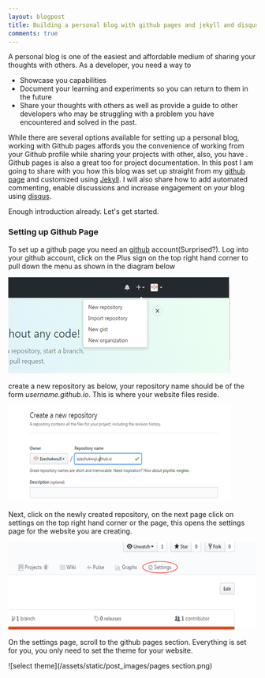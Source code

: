 ```yaml
---
layout: blogpost
title: Building a personal blog with github pages and jekyll and disqus
comments: true
---
```


A personal blog is one of the easiest and affordable medium of sharing your thoughts with others. As a developer, you need a way to
- Showcase you capabilities
- Document your learning and experiments so you can return to them in the future
- Share your thoughts with others as well as provide a guide to other developers who may be struggling with a problem you have encountered and solved in the past.

While there are several options available for setting up a personal blog, working with Github pages affords you the convenience of working from your Github profile while sharing your projects with other, also, you have . Github pages is also a great too for project documentation. 
In this post I am going to share with you how this blog was set up straight from my [github page](https://github.com/EzechukwuJI/ezechukwuji.github.io) and customized using [Jekyll](https://jekyllrb.com/). I will also share how to add automated commenting, enable discussions and increase engagement on your blog using [disqus](https://disqus.com/). 

Enough introduction already. Let's get started.
### Setting up Github Page
To set up a github page you need an [github](https://github.com/) account(Surprised?).
Log into your github account, click on the Plus sign on the top right hand corner to pull down the menu as shown in the diagram below

![create new repository](/assets/static/post_images/create_new_repo.png)

create a new repository as below, your repository name should be of the form *username.github.io*. This is where your website files reside. 

![create site repository](/assets/static/post_images/create_page_repo.png)

Next, click on the newly created repository, on the next page click on settings on the top right hand corner or the page, this opens the settings page for the website you are creating.

![go to settings](/assets/static/post_images/open_settings.png)

On the settings page, scroll to the github pages section. Everything is set for you, you only need to set the theme for your website.

![select theme](/assets/static/post_images/pages section.png)





